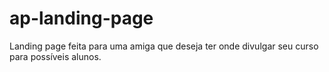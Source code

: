 # ap-landing-page
Landing page feita para uma amiga que deseja ter onde divulgar seu curso para possíveis alunos.
